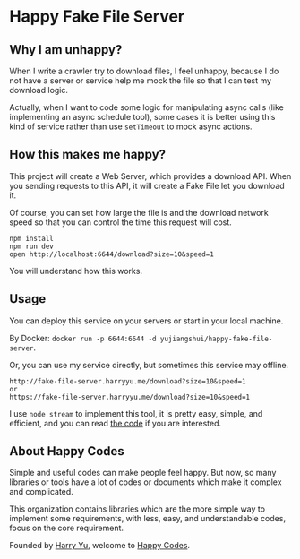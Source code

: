 # Happy Fake File Server

## Why I am unhappy?

When I write a crawler try to download files, I feel unhappy, because I do not have a server or service help me mock the file so that I can test my download logic.

Actually, when I want to code some logic for manipulating async calls (like implementing an async schedule tool), some cases it is better using this kind of service rather than use `setTimeout` to mock async actions.

## How this makes me happy?

This project will create a Web Server, which provides a download API. When you sending requests to this API, it will create a Fake File let you download it.

Of course, you can set how large the file is and the download network speed so that you can control the time this request will cost.

```
npm install
npm run dev
open http://localhost:6644/download?size=10&speed=1
```

You will understand how this works.

## Usage

You can deploy this service on your servers or start in your local machine.

By Docker: `docker run -p 6644:6644 -d yujiangshui/happy-fake-file-server`.

Or, you can use my service directly, but sometimes this service may offline.

```
http://fake-file-server.harryyu.me/download?size=10&speed=1
or
https://fake-file-server.harryyu.me/download?size=10&speed=1
```

I use `node stream` to implement this tool, it is pretty easy, simple, and efficient, and you can read [the code](./src/index.ts) if you are interested.

## About Happy Codes

Simple and useful codes can make people feel happy. But now, so many libraries or tools have a lot of codes or documents which make it complex and complicated.

This organization contains libraries which are the more simple way to implement some requirements, with less, easy, and understandable codes, focus on the core requirement.

Founded by [Harry Yu](https://github.com/yujiangshui), welcome to [Happy Codes](https://github.com/happy-codes).